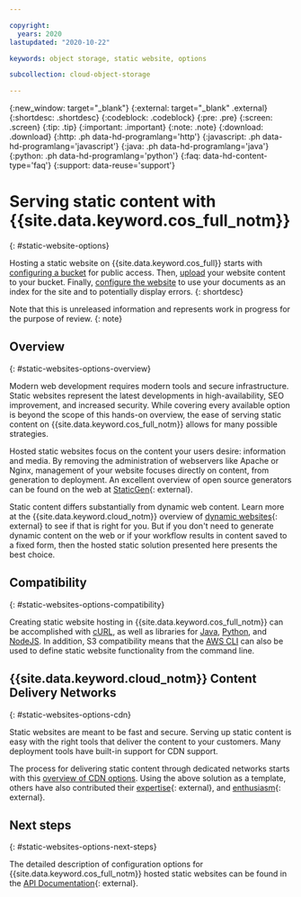```yaml
---

copyright:
  years: 2020
lastupdated: "2020-10-22"

keywords: object storage, static website, options 

subcollection: cloud-object-storage

---
```

{:new_window: target="_blank"}
{:external: target="_blank" .external}
{:shortdesc: .shortdesc}
{:codeblock: .codeblock}
{:pre: .pre}
{:screen: .screen}
{:tip: .tip}
{:important: .important}
{:note: .note}
{:download: .download}
{:http: .ph data-hd-programlang='http'}
{:javascript: .ph data-hd-programlang='javascript'}
{:java: .ph data-hd-programlang='java'}
{:python: .ph data-hd-programlang='python'}
{:faq: data-hd-content-type='faq'}
{:support: data-reuse='support'}

# Serving static content with {{site.data.keyword.cos_full_notm}}
{: #static-website-options}

Hosting a static website on {{site.data.keyword.cos_full}} starts with [configuring a bucket](/docs/cloud-object-storage?topic=static-website-tutorial#static-website-create-public-bucket) for public access. Then, [upload](/docs/cloud-object-storage?topic=static-website-tutorial#static-website-upload-content) your website content to your bucket. Finally, [configure the website](/docs/cloud-object-storage?topic=static-website-tutorial#static-website-configure-options) to use your documents as an index for the site and to potentially display errors.
{: shortdesc}

Note that this is unreleased information and represents work in progress for the purpose of review.
{: note}

## Overview
{: #static-websites-options-overview}

Modern web development requires modern tools and secure infrastructure. Static websites represent the latest developments in high-availability, SEO improvement, and increased security. While covering every available option is beyond the scope of this hands-on overview, the ease of serving static content on {{site.data.keyword.cos_full_notm}} allows for many possible strategies.

Hosted static websites focus on the content your users desire: information and media. By removing the administration of webservers like Apache or Nginx, management of your website focuses directly on content, from generation to deployment. An excellent overview of open source generators can be found on the web at [StaticGen](https://www.staticgen.com){: external}.

Static content differs substantially from dynamic web content. Learn more at the {{site.data.keyword.cloud_notm}} overview of [dynamic websites](https://www.ibm.com/cloud/websites){: external} to see if that is right for you. But if you don't need to generate dynamic content on the web or if your workflow results in content saved to a fixed form, then the hosted static solution presented here presents the best choice.

## Compatibility
{: #static-websites-options-compatibility}

Creating static website hosting in {{site.data.keyword.cos_full_notm}} can be accomplished with [cURL](/docs/cloud-object-storage?topic=cloud-object-storage-curl), as well as libraries for [Java](/docs/cloud-object-storage?topic=cloud-object-storage-java), [Python](/docs/cloud-object-storage?topic=cloud-object-storage-python), and [NodeJS](/docs/cloud-object-storage?topic=cloud-object-storage-node). In addition, S3 compatibility means that the [AWS CLI](/docs/cloud-object-storage?topic=cloud-object-storage-aws-cli) can also be used to define static website functionality from the command line.

## {{site.data.keyword.cloud_notm}} Content Delivery Networks
{: #static-websites-options-cdn}

Static websites are meant to be fast and secure. Serving up static content is easy with the right tools that deliver the content to your customers. Many deployment tools have built-in support for CDN support.

The process for delivering static content through dedicated networks starts with this [overview of CDN options](https://www.ibm.com/cloud/cdn). Using the above solution as a template, others have also contributed their [expertise](https://jamesthom.as/2019/07/hosting-static-websites-on-ibm-cloud/){: external}, and [enthusiasm](https://bakingclouds.com/hosting-a-static-website-on-ibm-cos/){: external}.

## Next steps
{: #static-websites-options-next-steps}

The detailed description of configuration options for {{site.data.keyword.cos_full_notm}} hosted static websites can be found in the [API Documentation](https://cloud.ibm.com/apidocs/cos/cos-configuration){: external}.
